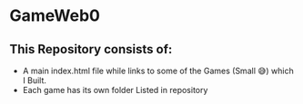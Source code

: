 # GameWeb0

## This Repository consists of:
- A main index.html file while links to some of the Games (Small 😅) which I Built.
- Each game has its own folder Listed in repository

